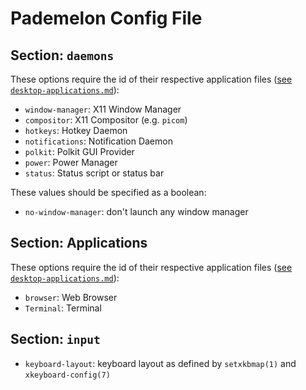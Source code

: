 # Pademelon Config File

## Section: `daemons`

These options require the id of their respective application files ([see `desktop-applications.md`](desktop-applications.md)):
* `window-manager`: X11 Window Manager
* `compositor`: X11 Compositor (e.g. `picom`)
* `hotkeys`: Hotkey Daemon
* `notifications`: Notification Daemon
* `polkit`: Polkit GUI Provider
* `power`: Power Manager
* `status`: Status script or status bar

These values should be specified as a boolean:
* `no-window-manager`: don't launch any window manager

## Section: Applications

These options require the id of their respective application files ([see `desktop-applications.md`](desktop-applications.md)):
* `browser`: Web Browser
* `Terminal`: Terminal

## Section: `input`

* `keyboard-layout`: keyboard layout as defined by `setxkbmap(1)` and `xkeyboard-config(7)`


